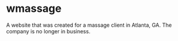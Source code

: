 # wmassage
A website that was created for a massage client in Atlanta, GA. The company is no longer in business.
